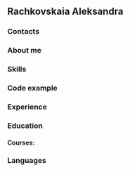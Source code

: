 ## Rachkovskaia Aleksandra

### Contacts

### About me

### Skills

### Code example

### Experience

### Education

#### Courses:

### Languages
